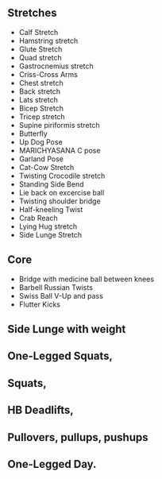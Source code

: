  
## Stretches

* Calf Stretch
* Hamstring stretch
* Glute Stretch
* Quad stretch
* Gastrocnemius stretch
* Criss-Cross Arms
* Chest stretch
* Back stretch
* Lats stretch
* Bicep Stretch
* Tricep stretch
* Supine piriformis stretch
* Butterfly
* Up Dog Pose
* MARICHYASANA C pose
* Garland Pose
* Cat-Cow Stretch
* Twisting Crocodile stretch
* Standing Side Bend
* Lie back on excercise ball
* Twisting shoulder bridge
* Half-kneeling Twist
* Crab Reach
* Lying Hug stretch
* Side Lunge Stretch

## Core

* Bridge with medicine ball between knees
* Barbell Russian Twists
* Swiss Ball V-Up and pass
* Flutter Kicks

## Side Lunge with weight
## One-Legged Squats,
## Squats,
## HB Deadlifts,
## Pullovers, pullups, pushups
## One-Legged Day.


